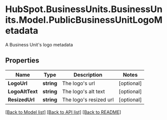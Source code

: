 # HubSpot.BusinessUnits.BusinessUnits.Model.PublicBusinessUnitLogoMetadata
A Business Unit's logo metadata

## Properties

Name | Type | Description | Notes
------------ | ------------- | ------------- | -------------
**LogoUrl** | **string** | The logo&#39;s url | [optional] 
**LogoAltText** | **string** | The logo&#39;s alt text | [optional] 
**ResizedUrl** | **string** | The logo&#39;s resized url | [optional] 

[[Back to Model list]](../README.md#documentation-for-models) [[Back to API list]](../README.md#documentation-for-api-endpoints) [[Back to README]](../README.md)


